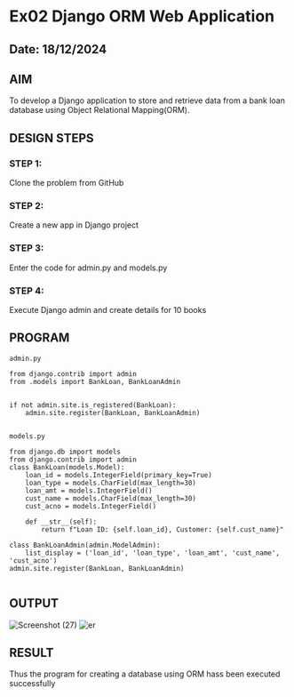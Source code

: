 # Ex02 Django ORM Web Application
## Date: 18/12/2024

## AIM
To develop a Django application to store and retrieve data from a bank loan database using Object Relational Mapping(ORM).


## DESIGN STEPS

### STEP 1:
Clone the problem from GitHub

### STEP 2:
Create a new app in Django project

### STEP 3:
Enter the code for admin.py and models.py

### STEP 4:
Execute Django admin and create details for 10 books

## PROGRAM
```
admin.py

from django.contrib import admin
from .models import BankLoan, BankLoanAdmin


if not admin.site.is_registered(BankLoan):
    admin.site.register(BankLoan, BankLoanAdmin)


models.py

from django.db import models
from django.contrib import admin
class BankLoan(models.Model):
    loan_id = models.IntegerField(primary_key=True)
    loan_type = models.CharField(max_length=30)
    loan_amt = models.IntegerField()
    cust_name = models.CharField(max_length=30)
    cust_acno = models.IntegerField()

    def __str__(self):
        return f"Loan ID: {self.loan_id}, Customer: {self.cust_name}"

class BankLoanAdmin(admin.ModelAdmin):
    list_display = ('loan_id', 'loan_type', 'loan_amt', 'cust_name', 'cust_acno')
admin.site.register(BankLoan, BankLoanAdmin)


```


## OUTPUT
![Screenshot (27)](https://github.com/user-attachments/assets/781638c3-aaf9-436b-8404-33d5c8fa2da0)
![er](https://github.com/user-attachments/assets/2cd6d1ee-7fe1-4bfd-b800-07aafc40c056)





## RESULT
Thus the program for creating a database using ORM hass been executed successfully
